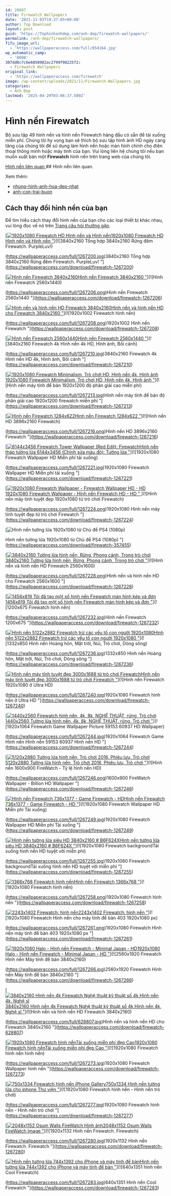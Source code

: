 ```yaml
---
id: 28887
title: Firewatch Wallpapers
date: '2021-11-03T19:37:05+00:00'
author: Top Download
layout: post
guid: 'https://Tophinhanhdep.com/anh-dep/firewatch-wallpapers/'
permalink: /anh-dep/firewatch-wallpapers/
fifu_image_url:
  - 'https://wallpaperaccess.com/full/854164.jpg'
wp_automatic_camp:
  - '8098'
307dd0c7c6e6850982ac2799f98225f2:
  - Firewatch Wallpapers
original_link:
  - 'https://wallpaperaccess.com/firewatch'
image: /wp-content/uploads/2021/11/Firewatch-Wallpapers.jpg
categories:
  - Ảnh Đẹp
lastmod: '2025-04-29T03:06:37.509Z'
---
```

# Hình nền Firewatch

Bộ sưu tập 49 hình nền và hình nền Firewatch hàng đầu có sẵn để tải xuống miễn phí. Chúng tôi hy vọng bạn sẽ thích bộ sưu tập hình ảnh HD ngày càng tăng của chúng tôi để sử dụng làm hình nền hoặc màn hình chính cho điện thoại thông minh hoặc máy tính của bạn. Vui lòng liên hệ chúng tôi nếu bạn muốn xuất bản một **Firewatch** hình nền trên trang web của chúng tôi.

[Hình nền liên quan ](#related) ## Hình nền liên quan.

   
 Xem thêm:

   
- [nhung-hinh-anh-hoa-dep-nhat](https://tophinhanhdep.com/hinh-hoa-dep/nhung-hinh-anh-hoa-dep-nhat/)
- [anh-con-trai-buon](https://tophinhanhdep.com/anh-avatar/anh-con-trai-buon/)

## Cách thay đổi hình nền của bạn

Để tìm hiểu cách thay đổi hình nền của bạn cho các loại thiết bị khác nhau, vui lòng đọc về nó trên [Trang câu hỏi thường gặp](https://tophinhanhdep.com/faq/).

  
[[![1920x1080 Firewatch HD Hình nền và Hình nền](https://wallpaperaccess.com/full/854164.jpg)1920x1080 Firewatch HD Hình nền và Hình nền "](https://wallpaperaccess.com/download/firewatch-854164)](![3840x2160 Tổng hợp 3840x2160 Rừng đêm Firewatch.  PurpleLuv!)

(https://wallpaperaccess.com/full/1267200.jpg)3840x2160 Tổng hợp 3840x2160 Rừng đêm Firewatch. PurpleLuv! "](https://wallpaperaccess.com/download/firewatch-1267200)

[[![Hình nền Firewatch 3840x2160](https://wallpaperaccess.com/full/1267203.jpg)Hình nền Firewatch 3840x2160 "](https://wallpaperaccess.com/download/firewatch-1267203)](![Hình nền Firewatch 2560x1440)

(https://wallpaperaccess.com/full/1267206.png)Hình nền Firewatch 2560x1440 "](https://wallpaperaccess.com/download/firewatch-1267206)

[[![Hình nền và hình nền HD Firewatch 3840x2160](https://wallpaperaccess.com/full/506838.jpg)Hình nền và hình nền HD cho Firewatch 3840x2160 "](https://wallpaperaccess.com/download/firewatch-506838)](![1920x1002 Firewatch hình nền)

(https://wallpaperaccess.com/full/1267208.png)1920x1002 Hình nền Firewatch "](https://wallpaperaccess.com/download/firewatch-1267208)

[[![Hình nền Firewatch 2560x1440](https://wallpaperaccess.com/full/1267209.jpg)Hình nền Firewatch 2560x1440 "](https://wallpaperaccess.com/download/firewatch-1267209)](![3840x2160 Firewatch 4k Hình nền 4k HD, Hình ảnh, Bối cảnh)

(https://wallpaperaccess.com/full/1267210.jpg)3840x2160 Firewatch 4k Hình nền HD 4k, Hình ảnh, Bối cảnh "](https://wallpaperaccess.com/download/firewatch-1267210)

[[![1920x1080 Firewatch Minimalism, Trò chơi HD, Hình nền 4k, Hình ảnh](https://wallpaperaccess.com/full/782896.jpg)1920x1080 Firewatch Minimalism, Trò chơi HD, Hình nền 4k, Hình ảnh "](https://wallpaperaccess.com/download/firewatch-782896)](![Hình nền máy tính để bàn 1920x1200 độ phân giải cao miễn phí)

(https://wallpaperaccess.com/full/1267213.jpg)Hình nền máy tính để bàn độ phân giải cao 1920x1200 firewatch miễn phí "](https://wallpaperaccess.com/download/firewatch-1267213)

[[![Hình nền Firewatch 1284x622](https://wallpaperaccess.com/full/1267215.jpg)Hình nền Firewatch 1284x622 "](https://wallpaperaccess.com/download/firewatch-1267215)](![Hình nền HD 3896x2160 Firewatch)

(https://wallpaperaccess.com/full/1267216.png)Hình nền HD 3896x2160 Firewatch "](https://wallpaperaccess.com/download/firewatch-1267216)

[[![6144x3456 Firewatch Tower Wallpaper (Red Edit): Firewatch](https://wallpaperaccess.com/full/1267217.png)Hình nền tháp tường lửa 6144x3456 (Chỉnh sửa màu đỏ): Tường lửa "](https://wallpaperaccess.com/download/firewatch-1267217)](![1920x1080 Firewatch Wallpaper HD Miễn phí tải xuống)

(https://wallpaperaccess.com/full/1267221.jpg)1920x1080 Firewatch Wallpaper HD Miễn phí tải xuống "](https://wallpaperaccess.com/download/firewatch-1267221)

[[![1920x1080 Firewatch Wallpaper - Firewatch Wallpaper HD - HD](https://wallpaperaccess.com/full/1267222.png)1920x1080 Firewatch Wallpaper - Hình nền Firewatch HD - HD " ](https://wallpaperaccess.com/download/firewatch-1267222)](![Hình nền máy tính tuyệt đẹp 1920x1080 từ trò chơi Firewatch)

(https://wallpaperaccess.com/full/1267224.png)1920x1080 Hình nền máy tính tuyệt đẹp từ trò chơi Firewatch "](https://wallpaperaccess.com/download/firewatch-1267224)

[![Hình nền tường lửa 1920x1080 từ Chủ đề PS4 (1080p)](https://wallpaperaccess.com/full/357455.png)

Hình nền tường lửa 1920x1080 từ Chủ đề PS4 (1080p) "](https://wallpaperaccess.com/download/firewatch-357455)

[[![3840x2160 Tường lửa hình nền, Rừng, Phong cảnh, Trong trò chơi](https://wallpaperaccess.com/full/1267226.jpg)3840x2160 Tường lửa hình nền, Rừng, Phong cảnh, Trong trò chơi "](https://wallpaperaccess.com/download/firewatch-1267226)](![Hình nền và hình nền HD Firewatch 2560x1600)

(https://wallpaperaccess.com/full/1267228.png)Hình nền và hình nền HD cho Firewatch 2560x1600 "](https://wallpaperaccess.com/download/firewatch-1267228)

[[![1456x819 Tôi đã tạo một số hình nền Firewatch màn hình kép và đơn](https://wallpaperaccess.com/full/1267231.jpg)1456x819 Tôi đã tạo một số hình nền Firewatch màn hình kép và đơn "](https://wallpaperaccess.com/download/firewatch-1267231)](![1200x675 Firewatch hình nền)

(https://wallpaperaccess.com/full/1267232.jpg)Hình nền Firewatch 1200x675 "](https://wallpaperaccess.com/download/firewatch-1267232)

[[![Hình nền 5122x2882 Firewatch trừ các yếu tố con người 1920x1080](https://wallpaperaccess.com/full/1267233.jpg)Hình nền 5122x2882 Firewatch trừ các yếu tố con người 1920x1080 "](https://wallpaperaccess.com/download/firewatch-1267233)](![1332x850 Hình nền Hoàng hôn, Mặt trời, Núi, Trò chơi, Dòng sông)

(https://wallpaperaccess.com/full/1267236.jpg)1332x850 Hình nền Hoàng hôn, Mặt trời, Núi, Trò chơi, Dòng sông "](https://wallpaperaccess.com/download/firewatch-1267236)

[[![Hình nền máy tính tuyệt đẹp 3000x1688 từ trò chơi Firewatch](https://wallpaperaccess.com/full/1267239.jpg)Hình nền máy tính tuyệt đẹp 3000x1688 từ trò chơi Firewatch "](https://wallpaperaccess.com/download/firewatch-1267239)](![Hình nền Firewatch 1920x1080 ở Ultra HD)

(https://wallpaperaccess.com/full/1267240.jpg)1920x1080 Firewatch hình nền ở Ultra HD "](https://wallpaperaccess.com/download/firewatch-1267240)

[[![1440x2560 Firewatch hình nền, 4k, 8k, NGHỆ THUẬT, rừng, Trò chơi](https://wallpaperaccess.com/full/1267242.jpg)1440x2560 Tường lửa hình nền, 4k, 8k, NGHỆ THUẬT, rừng, Trò chơi "](https://wallpaperaccess.com/download/firewatch-1267242)](![1920x1064 Firewatch Game Wallpaper Picture 59153 60937 HD Wallpaper)

(https://wallpaperaccess.com/full/1267244.jpg)1920x1064 Firewatch Game Hình nền Hình nền 59153 60937 Hình nền HD "](https://wallpaperaccess.com/download/firewatch-1267244)

[[![5120x2880 Tường lửa hình nền, Trò chơi 2016, Phiêu lưu, Trò chơi](https://wallpaperaccess.com/full/1267245.jpg)5120x2880 Tường lửa hình nền, Trò chơi 2016, Phiêu lưu, Trò chơi "](https://wallpaperaccess.com/download/firewatch-1267245)](![Hình nền 1600x900 FireWatch - Tỷ lệ hình nền HD)

(https://wallpaperaccess.com/full/1267246.png)1600x900 FireWatch Wallpaper - Billion HD Wallpaper "](https://wallpaperaccess.com/download/firewatch-1267246)

[[![Hình nền Firewatch 736x1377 - Game Firewatch - HD](https://wallpaperaccess.com/full/1267248.jpg)Hình nền Firewatch 736x1377 - Game Firewatch - HD "](https://wallpaperaccess.com/download/firewatch-1267248)](![1920x1080 Firewatch Wallpaper HD Miễn phí Tải xuống)

(https://wallpaperaccess.com/full/1267249.jpg)1920x1080 Firewatch Wallpaper HD Miễn phí Tải xuống "](https://wallpaperaccess.com/download/firewatch-1267249)

[[![Hình nền tường lửa siêu HD 3840x2160 # B6F624X](https://wallpaperaccess.com/full/1267250.jpg)Hình nền tường lửa siêu HD 3840x2160 # B6F624X "](https://wallpaperaccess.com/download/firewatch-1267250)](![1920x1080 Firewatch backgroundTải xuống hình nền HD tuyệt vời miễn phí)

(https://wallpaperaccess.com/full/1267255.jpg)1920x1080 Firewatch backgroundTải xuống hình nền HD tuyệt vời miễn phí "](https://wallpaperaccess.com/download/firewatch-1267255)

[[![1366x768 Firewatch hình nền](https://wallpaperaccess.com/full/1267257.jpg)Hình nền Firewatch 1366x768 "](https://wallpaperaccess.com/download/firewatch-1267257)](![1920x1080 Firewatch hình nền)

(https://wallpaperaccess.com/full/1267258.png)1920x1080 Firewatch hình nền "](https://wallpaperaccess.com/download/firewatch-1267258)

[[![2243x1402 Firewatch: hình nền](https://wallpaperaccess.com/full/1267260.jpg)2243x1402 Firewatch: hình nền "](https://wallpaperaccess.com/download/firewatch-1267260)](![1920x1080 Firewatch Hình nền cho máy tính để bàn 403 1920x1080 px)

(https://wallpaperaccess.com/full/1267261.png)1920x1080 Firewatch Hình nền máy tính để bàn 403 1920x1080 px "](https://wallpaperaccess.com/download/firewatch-1267261)

[[![1920x1080 Halo - Hình nền Firewatch - Minimal Japan - HD](https://wallpaperaccess.com/full/1267265.jpg)1920x1080 Halo - Hình nền Firewatch - Minimal Japan - HD "](https://wallpaperaccess.com/download/firewatch-1267265)](![2560x1920 Firewatch Hình nền Máy tính để bàn 3840x2160)

(https://wallpaperaccess.com/full/1267266.jpg)2560x1920 Firewatch Hình nền Máy tính để bàn 3840x2160 "](https://wallpaperaccess.com/download/firewatch-1267266)

[[![3840x2160 Hình nền 4k Firewatch Nghệ thuật kỹ thuật số 4k Hình nền 4k, Nghệ sĩ](https://wallpaperaccess.com/full/1267268.jpg)3840x2160 Hình nền 4k Firewatch Nghệ thuật kỹ thuật số 4k Hình nền 4k, Nghệ sĩ "](https://wallpaperaccess.com/download/firewatch-1267268)](![Hình nền và hình nền HD Firewatch 3840x2160)

(https://wallpaperaccess.com/full/628807.jpg)Hình nền và hình nền HD cho Firewatch 3840x2160 "](https://wallpaperaccess.com/download/firewatch-628807)

[[![1920x1080 Firewatch hình nềnTải xuống miễn phí đẹp Cao](https://wallpaperaccess.com/full/1267271.jpg)1920x1080 Firewatch hình nềnTải xuống miễn phí đẹp Cao "](https://wallpaperaccess.com/download/firewatch-1267271)](![1920x1080 Firewatch hình nền hình nền)

(https://wallpaperaccess.com/full/1267273.jpg)1920x1080 Firewatch Wallpaper hình nền "](https://wallpaperaccess.com/download/firewatch-1267273)

[[![750x1334 Firewatch hình nền iPhone Gallery](https://wallpaperaccess.com/full/1267274.png)750x1334 Hình nền tường lửa cho iphone Thư viện "](https://wallpaperaccess.com/download/firewatch-1267274)](![1920x1080 Firewatch hình nền - Hình nền trò chơi)

(https://wallpaperaccess.com/full/1267277.jpg)1920x1080 Firewatch hình nền - Hình nền trò chơi "](https://wallpaperaccess.com/download/firewatch-1267277)

[[![2048x1152 Osum Walls FireWatch Hình ảnh](https://wallpaperaccess.com/full/1267279.jpg)2048x1152 Osum Walls FireWatch Image "](https://wallpaperaccess.com/download/firewatch-1267279)](![1920x1132 Hình nền Firewatch.  Firewatch)

(https://wallpaperaccess.com/full/1267280.jpg)1920x1132 Hình nền Firewatch. Firewatch "](https://wallpaperaccess.com/download/firewatch-1267280)

[[![Hình nền tường lửa 744x1392 cho iPhone và máy tính để bàn](https://wallpaperaccess.com/full/1267281.jpg)Hình nền tường lửa 744x1392 cho iPhone và máy tính để bàn "](https://wallpaperaccess.com/download/firewatch-1267281)](![640x1351 hình nền Cool Firewatch)

(https://wallpaperaccess.com/full/1267283.jpg)640x1351 Hình nền Cool Firewatch "](https://wallpaperaccess.com/download/firewatch-1267283)
